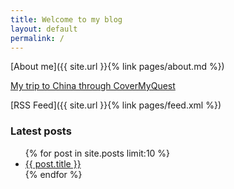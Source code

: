 ```yaml
---
title: Welcome to my blog
layout: default
permalink: /
---
```


[About me]({{ site.url }}{% link pages/about.md %})

[My trip to China through CoverMyQuest](https://www.covermymeds.com/main/covermyquest-alex-mooney/)

[RSS Feed]({{ site.url }}{% link pages/feed.xml %})

### Latest posts
<ul>
  {% for post in site.posts limit:10 %}
    <li><a href="{{ site.url }}{{ post.url }}">{{ post.title }}</a></li>
  {% endfor %}
</ul>
